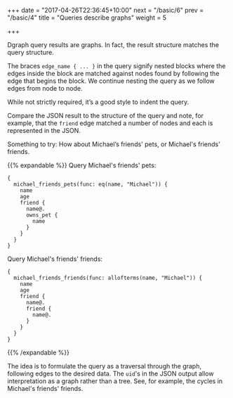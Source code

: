 +++
date = "2017-04-26T22:36:45+10:00"
next = "/basic/6"
prev = "/basic/4"
title = "Queries describe graphs"
weight = 5

+++

Dgraph query results are graphs.  In fact, the result structure matches the query structure.

The braces `edge_name { ... }` in the query
signify nested blocks where the edges inside the block are matched
against  nodes found by following the edge that begins the block.
We continue nesting the query as we follow edges from node to node.

While not strictly required, it’s a good style to indent the query.


Compare the JSON result to the structure of the query and note, for
example, that the `friend` edge matched a number of nodes and each is
represented in the JSON.


Something to try: How about Michael’s friends' pets, or Michael's
friends' friends.


{{% expandable %}}
Query Michael's friends' pets:

```
{
  michael_friends_pets(func: eq(name, "Michael")) {
    name
    age
    friend {
      name@.
      owns_pet {
        name
      }
    }
  }
}
```

Query Michael's friends' friends:
```
{
  michael_friends_friends(func: allofterms(name, "Michael")) {
    name
    age
    friend {
      name@.
      friend {
        name@.
      }
    }
  }
}
```  
{{% /expandable %}}


The idea is to formulate the query as a traversal
through the graph, following edges to the desired data.  The `uid`'s in the JSON output allow
interpretation as a graph rather than a tree.  See, for example, the
cycles in Michael's friends' friends.
